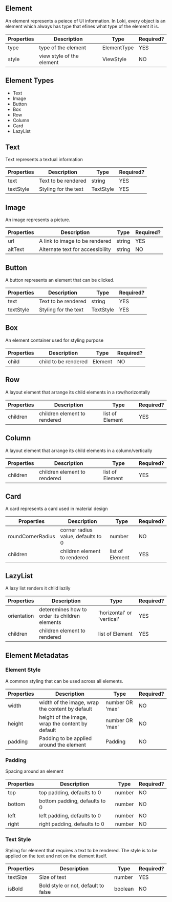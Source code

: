 ## Element

An element represents a peiece of UI information. In Loki, every object is an element which always has type that efines
what type of the element it is.

| Properties | Description               | Type        | Required? | 
|------------|---------------------------|-------------|-----------|
| type       | type of the element       | ElementType | YES       |
| style      | view style of the element | ViewStyle   | NO        |

## Element Types
- Text
- Image
- Button
- Box
- Row
- Column
- Card
- LazyList


## Text

Text represents a textual information

| Properties | Description          | Type      | Required? | 
|------------|----------------------|-----------|-----------|
| text       | Text to be rendered  | string    | YES       |
| textStyle  | Styling for the text | TextStyle | YES       |

## Image

An image represents a picture.

| Properties | Description                      | Type   | Required? | 
|------------|----------------------------------|--------|-----------|
| url        | A link to image to be rendered   | string | YES       |
| altText    | Alternate text for accessibility | string | NO        | 

## Button

A button represents an element that can be clicked.

| Properties | Description          | Type      | Required? | 
|------------|----------------------|-----------|-----------|
| text       | Text to be rendered  | string    | YES       |
| textStyle  | Styling for the text | TextStyle | YES       |

## Box

An element container used for styling purpose

| Properties | Description          | Type    | Required? | 
|------------|----------------------|---------|-----------|
| child      | child to be rendered | Element | NO        |

## Row

A layout element that arrange its child elements in a row/horizontally

| Properties | Description                  | Type            | Required? | 
|------------|------------------------------|-----------------|-----------|
| children   | children element to rendered | list of Element | YES       |

## Column

A layout element that arrange its child elements in a column/vertically

| Properties | Description                  | Type            | Required? | 
|------------|------------------------------|-----------------|-----------|
| children   | children element to rendered | list of Element | YES       |

## Card

A card represents a card used in material design

| Properties        | Description                        | Type            | Required? |
|-------------------|------------------------------------|-----------------|-----------|
| roundCornerRadius | corner radius value, defaults to 0 | number          | NO        |
| children          | children element to rendered       | list of Element | YES       |

## LazyList

A lazy list renders it child lazily

| Properties  | Description                                    | Type                       | Required? |
|-------------|------------------------------------------------|----------------------------|-----------|
| orientation | deteremines how to order its children elements | 'horizontal' or 'vertical' | YES       |
| children    | children element to rendered                   | list of Element            | YES       |

## Element Metadatas

### Element Style

A common styling that can be used across all elements.

| Properties | Description                                      | Type            | Required? |
|------------|--------------------------------------------------|-----------------|-----------|
| width      | width of the image, wrap the content by default  | number OR 'max' | NO        |
| height     | height of the image, wrap the content by default | number OR 'max' | NO        |
| padding    | Padding to be applied around the element         | Padding         | NO        |

### Padding

Spacing around an element

| Properties | Description                   | Type   | Required? |
|------------|-------------------------------|--------|-----------|
| top        | top padding, defaults to 0    | number | NO        |
| bottom     | bottom padding, defaults to 0 | number | NO        |
| left       | left padding, defaults to 0   | number | NO        |
| right      | right padding, defaults to 0  | number | NO        |

### Text Style

Styling for element that requires a text to be rendered. The style is to be applied on the text and not on the element
itself.

| Properties | Description                          | Type     | Required? | 
|------------|--------------------------------------|----------|-----------|
| textSize   | Size of text                         | number   | YES       |
| isBold     | Bold style or not, default to false  | boolean  | NO        |